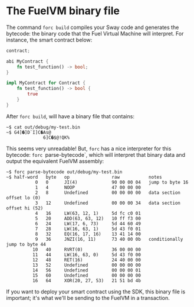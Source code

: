 # The FuelVM binary file

The command `forc build` compiles your Sway code and generates the bytecode: the binary code that the Fuel Virtual Machine will interpret. For instance, the smart contract below:

```Rust
contract;

abi MyContract {
    fn test_function() -> bool;
}

impl MyContract for Contract {
    fn test_function() -> bool {
        true
    }
}
```

After `forc build`, will have a binary file that contains:

```terminal
~$ cat out/debug/my-test.bin
~$ G4]�]D`I]C�As@
              6]C�$@!QK% 
```

This seems very unreadable! But, `forc` has a nice interpreter for this bytecode: `forc `parse-bytecode`, which will interpret that binary data and output the equivalent FuelVM assembly:

```terminal
~$ forc parse-bytecode out/debug/my-test.bin
~$ half-word   byte   op                raw           notes
           0   0      JI(4)             90 00 00 04   jump to byte 16
           1   4      NOOP              47 00 00 00
           2   8      Undefined         00 00 00 00   data section offset lo (0)
           3   12     Undefined         00 00 00 34   data section offset hi (52)
           4   16     LW(63, 12, 1)     5d fc c0 01
           5   20     ADD(63, 63, 12)   10 ff f3 00
           6   24     LW(17, 6, 73)     5d 44 60 49
           7   28     LW(16, 63, 1)     5d 43 f0 01
           8   32     EQ(16, 17, 16)    13 41 14 00
           9   36     JNZI(16, 11)      73 40 00 0b   conditionally jump to byte 44
          10   40     RVRT(0)           36 00 00 00
          11   44     LW(16, 63, 0)     5d 43 f0 00
          12   48     RET(16)           24 40 00 00
          13   52     Undefined         00 00 00 00
          14   56     Undefined         00 00 00 01
          15   60     Undefined         00 00 00 00
          16   64     XOR(20, 27, 53)   21 51 bd 4b
```

If you want to deploy your smart contract using the SDK, this binary file is important; it's what we'll be sending to the FuelVM in a transaction.